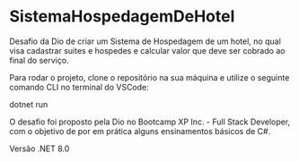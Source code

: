 # SistemaHospedagemDeHotel
Desafio da Dio de criar um Sistema de Hospedagem de um hotel, no qual visa cadastrar suites e hospedes e calcular valor que deve ser cobrado ao final do serviço.

Para rodar o projeto, clone o repositório na sua máquina e utilize o seguinte comando CLI no terminal do VSCode:

dotnet run

O desafio foi proposto pela Dio no Bootcamp XP Inc. - Full Stack Developer, com o objetivo de por em prática alguns ensinamentos básicos de C#.

Versão .NET 8.0 
